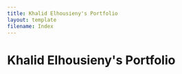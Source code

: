 ```yaml
---
title: Khalid Elhousieny's Portfolio
layout: template
filename: Index
--- 
```

# Khalid Elhousieny's Portfolio
